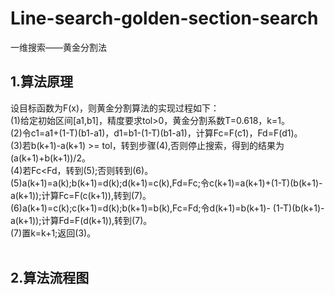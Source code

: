 # Line-search-golden-section-search
一维搜索——黄金分割法

## 1.算法原理
设目标函数为F(x)，则黄金分割算法的实现过程如下：  
(1)给定初始区间[a1,b1]，精度要求tol>0，黄金分割系数T=0.618，k=1。  
(2)令c1=a1+(1-T)(b1-a1)，d1=b1-(1-T)(b1-a1)，计算Fc=F(c1)，Fd=F(d1)。  
(3)若b(k+1)-a(k+1) >= tol，转到步骤(4),否则停止搜索，得到的结果为(a(k+1)+b(k+1))/2。  
(4)若Fc<Fd，转到(5);否则转到(6)。  
(5)a(k+1)=a(k);b(k+1)=d(k);d(k+1)=c(k),Fd=Fc;令c(k+1)=a(k+1)+(1-T)(b(k+1)-a(k+1));计算Fc=F(c(k+1)),转到(7)。  
(6)a(k+1)=c(k);c(k+1)=d(k);b(k+1)=b(k),Fc=Fd;令d(k+1)=b(k+1)- (1-T)(b(k+1)-a(k+1));计算Fd=F(d(k+1)),转到(7)。  
(7)置k=k+1;返回(3)。  
  
## 2.算法流程图

